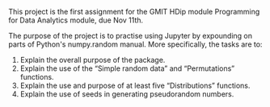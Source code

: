 This project is the first assignment for the GMIT HDip module Programming for Data Analytics module, due Nov 11th.

The purpose of the project is to practise using Jupyter by expounding on parts of Python's numpy.random manual. More specifically, the tasks are to:

1. Explain the overall purpose of the package.
2. Explain the use of the “Simple random data” and “Permutations” functions.
3. Explain the use and purpose of at least five “Distributions” functions.
4. Explain the use of seeds in generating pseudorandom numbers.


